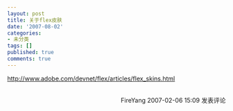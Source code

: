 ```yaml
---
layout: post
title: 关于flex皮肤
date: '2007-08-02'
categories:
- 未分类
tags: []
published: true
comments: true
---
```

<p><a href="http://www.adobe.com/devnet/flex/articles/flex_skins.html">http://www.adobe.com/devnet/flex/articles/flex_skins.html</a>
<img src="http://www.cnblogs.com/FireYang/aggbug/642301.html" width="1" height="1" /><br /><br /><div align="right"><a style="text-decoration:none;" href="http://FireYang.cnblogs.com/" target="_blank">FireYang</a> 2007-02-06 15:09 <a href="http://www.cnblogs.com/FireYang/archive/2007/02/06/642301.html#Feedback" target="_blank" style="text-decoration:none;">发表评论</a></div></p>

